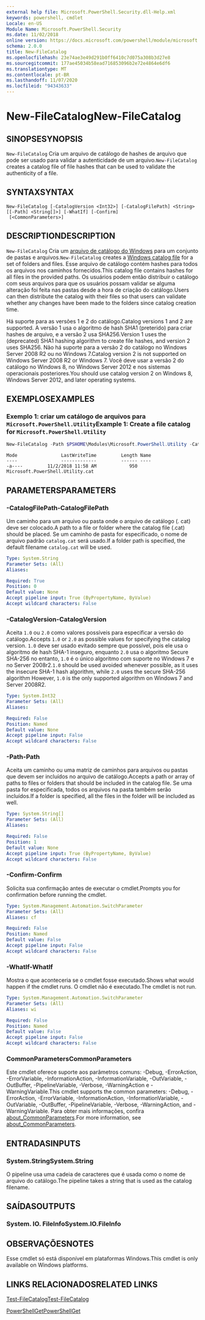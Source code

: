 ```yaml
---
external help file: Microsoft.PowerShell.Security.dll-Help.xml
keywords: powershell, cmdlet
Locale: en-US
Module Name: Microsoft.PowerShell.Security
ms.date: 11/02/2018
online version: https://docs.microsoft.com/powershell/module/microsoft.powershell.security/new-filecatalog?view=powershell-6&WT.mc_id=ps-gethelp
schema: 2.0.0
title: New-FileCatalog
ms.openlocfilehash: 23e74ae3e49d291b0ff6410c7d075a308b3d27e8
ms.sourcegitcommit: 177ae45034b58ead716853096b2e72e4864e6df6
ms.translationtype: MT
ms.contentlocale: pt-BR
ms.lasthandoff: 11/07/2020
ms.locfileid: "94343633"
---
```

# <span data-ttu-id="2e01c-103">New-FileCatalog</span><span class="sxs-lookup"><span data-stu-id="2e01c-103">New-FileCatalog</span></span>

## <span data-ttu-id="2e01c-104">SINOPSE</span><span class="sxs-lookup"><span data-stu-id="2e01c-104">SYNOPSIS</span></span>
<span data-ttu-id="2e01c-105">`New-FileCatalog` Cria um arquivo de catálogo de hashes de arquivo que pode ser usado para validar a autenticidade de um arquivo.</span><span class="sxs-lookup"><span data-stu-id="2e01c-105">`New-FileCatalog` creates a catalog file of file hashes that can be used to validate the authenticity of a file.</span></span>

## <span data-ttu-id="2e01c-106">SYNTAX</span><span class="sxs-lookup"><span data-stu-id="2e01c-106">SYNTAX</span></span>

```
New-FileCatalog [-CatalogVersion <Int32>] [-CatalogFilePath] <String> [[-Path] <String[]>] [-WhatIf] [-Confirm]
 [<CommonParameters>]
```

## <span data-ttu-id="2e01c-107">DESCRIPTION</span><span class="sxs-lookup"><span data-stu-id="2e01c-107">DESCRIPTION</span></span>

<span data-ttu-id="2e01c-108">`New-FileCatalog` Cria um [arquivo de catálogo do Windows](/windows-hardware/drivers/install/catalog-files) para um conjunto de pastas e arquivos.</span><span class="sxs-lookup"><span data-stu-id="2e01c-108">`New-FileCatalog` creates a [Windows catalog file](/windows-hardware/drivers/install/catalog-files) for a set of folders and files.</span></span> <span data-ttu-id="2e01c-109">Esse arquivo de catálogo contém hashes para todos os arquivos nos caminhos fornecidos.</span><span class="sxs-lookup"><span data-stu-id="2e01c-109">This catalog file contains hashes for all files in the provided paths.</span></span> <span data-ttu-id="2e01c-110">Os usuários podem então distribuir o catálogo com seus arquivos para que os usuários possam validar se alguma alteração foi feita nas pastas desde a hora de criação do catálogo.</span><span class="sxs-lookup"><span data-stu-id="2e01c-110">Users can then distribute the catalog with their files so that users can validate whether any changes have been made to the folders since catalog creation time.</span></span>

<span data-ttu-id="2e01c-111">Há suporte para as versões 1 e 2 do catálogo.</span><span class="sxs-lookup"><span data-stu-id="2e01c-111">Catalog versions 1 and 2 are supported.</span></span> <span data-ttu-id="2e01c-112">A versão 1 usa o algoritmo de hash SHA1 (preterido) para criar hashes de arquivo, e a versão 2 usa SHA256.</span><span class="sxs-lookup"><span data-stu-id="2e01c-112">Version 1 uses the (deprecated) SHA1 hashing algorithm to create file hashes, and version 2 uses SHA256.</span></span> <span data-ttu-id="2e01c-113">Não há suporte para a versão 2 do catálogo no Windows Server 2008 R2 ou no Windows 7.</span><span class="sxs-lookup"><span data-stu-id="2e01c-113">Catalog version 2 is not supported on Windows Server 2008 R2 or Windows 7.</span></span> <span data-ttu-id="2e01c-114">Você deve usar a versão 2 do catálogo no Windows 8, no Windows Server 2012 e nos sistemas operacionais posteriores.</span><span class="sxs-lookup"><span data-stu-id="2e01c-114">You should use catalog version 2 on Windows 8, Windows Server 2012, and later operating systems.</span></span>

## <span data-ttu-id="2e01c-115">EXEMPLOS</span><span class="sxs-lookup"><span data-stu-id="2e01c-115">EXAMPLES</span></span>

### <span data-ttu-id="2e01c-116">Exemplo 1: criar um catálogo de arquivos para `Microsoft.PowerShell.Utility`</span><span class="sxs-lookup"><span data-stu-id="2e01c-116">Example 1: Create a file catalog for `Microsoft.PowerShell.Utility`</span></span>

```powershell
New-FileCatalog -Path $PSHOME\Modules\Microsoft.PowerShell.Utility -CatalogFilePath \temp\Microsoft.PowerShell.Utility.cat -CatalogVersion 2.0
```

```Output
Mode                LastWriteTime         Length Name
----                -------------         ------ ----
-a----         11/2/2018 11:58 AM            950 Microsoft.PowerShell.Utility.cat
```

## <span data-ttu-id="2e01c-117">PARAMETERS</span><span class="sxs-lookup"><span data-stu-id="2e01c-117">PARAMETERS</span></span>

### <span data-ttu-id="2e01c-118">-CatalogFilePath</span><span class="sxs-lookup"><span data-stu-id="2e01c-118">-CatalogFilePath</span></span>

<span data-ttu-id="2e01c-119">Um caminho para um arquivo ou pasta onde o arquivo de catálogo (. cat) deve ser colocado.</span><span class="sxs-lookup"><span data-stu-id="2e01c-119">A path to a file or folder where the catalog file (.cat) should be placed.</span></span> <span data-ttu-id="2e01c-120">Se um caminho de pasta for especificado, o nome de arquivo padrão `catalog.cat` será usado.</span><span class="sxs-lookup"><span data-stu-id="2e01c-120">If a folder path is specified, the default filename `catalog.cat` will be used.</span></span>

```yaml
Type: System.String
Parameter Sets: (All)
Aliases:

Required: True
Position: 0
Default value: None
Accept pipeline input: True (ByPropertyName, ByValue)
Accept wildcard characters: False
```

### <span data-ttu-id="2e01c-121">-CatalogVersion</span><span class="sxs-lookup"><span data-stu-id="2e01c-121">-CatalogVersion</span></span>

<span data-ttu-id="2e01c-122">Aceita `1.0` ou `2.0` como valores possíveis para especificar a versão do catálogo.</span><span class="sxs-lookup"><span data-stu-id="2e01c-122">Accepts `1.0` or `2.0` as possible values for specifying the catalog version.</span></span> <span data-ttu-id="2e01c-123">`1.0` deve ser usado evitado sempre que possível, pois ele usa o algoritmo de hash SHA-1 inseguro, enquanto `2.0` usa o algoritmo Secure SHA-256 no entanto, `1.0` é o único algoritmo com suporte no Windows 7 e no Server 2008r2.</span><span class="sxs-lookup"><span data-stu-id="2e01c-123">`1.0` should be used avoided whenever possible, as it uses the insecure SHA-1 hash algorithm, while `2.0` uses the secure SHA-256 algorithm However, `1.0` is the only supported algorithm on Windows 7 and Server 2008R2.</span></span>

```yaml
Type: System.Int32
Parameter Sets: (All)
Aliases:

Required: False
Position: Named
Default value: None
Accept pipeline input: False
Accept wildcard characters: False
```

### <span data-ttu-id="2e01c-124">-Path</span><span class="sxs-lookup"><span data-stu-id="2e01c-124">-Path</span></span>

<span data-ttu-id="2e01c-125">Aceita um caminho ou uma matriz de caminhos para arquivos ou pastas que devem ser incluídos no arquivo de catálogo.</span><span class="sxs-lookup"><span data-stu-id="2e01c-125">Accepts a path or array of paths to files or folders that should be included in the catalog file.</span></span> <span data-ttu-id="2e01c-126">Se uma pasta for especificada, todos os arquivos na pasta também serão incluídos.</span><span class="sxs-lookup"><span data-stu-id="2e01c-126">If a folder is specified, all the files in the folder will be included as well.</span></span>

```yaml
Type: System.String[]
Parameter Sets: (All)
Aliases:

Required: False
Position: 1
Default value: None
Accept pipeline input: True (ByPropertyName, ByValue)
Accept wildcard characters: False
```

### <span data-ttu-id="2e01c-127">-Confirm</span><span class="sxs-lookup"><span data-stu-id="2e01c-127">-Confirm</span></span>

<span data-ttu-id="2e01c-128">Solicita sua confirmação antes de executar o cmdlet.</span><span class="sxs-lookup"><span data-stu-id="2e01c-128">Prompts you for confirmation before running the cmdlet.</span></span>

```yaml
Type: System.Management.Automation.SwitchParameter
Parameter Sets: (All)
Aliases: cf

Required: False
Position: Named
Default value: False
Accept pipeline input: False
Accept wildcard characters: False
```

### <span data-ttu-id="2e01c-129">-WhatIf</span><span class="sxs-lookup"><span data-stu-id="2e01c-129">-WhatIf</span></span>

<span data-ttu-id="2e01c-130">Mostra o que aconteceria se o cmdlet fosse executado.</span><span class="sxs-lookup"><span data-stu-id="2e01c-130">Shows what would happen if the cmdlet runs.</span></span> <span data-ttu-id="2e01c-131">O cmdlet não é executado.</span><span class="sxs-lookup"><span data-stu-id="2e01c-131">The cmdlet is not run.</span></span>

```yaml
Type: System.Management.Automation.SwitchParameter
Parameter Sets: (All)
Aliases: wi

Required: False
Position: Named
Default value: False
Accept pipeline input: False
Accept wildcard characters: False
```

### <span data-ttu-id="2e01c-132">CommonParameters</span><span class="sxs-lookup"><span data-stu-id="2e01c-132">CommonParameters</span></span>

<span data-ttu-id="2e01c-133">Este cmdlet oferece suporte aos parâmetros comuns: -Debug, -ErrorAction, -ErrorVariable, -InformationAction, -InformationVariable, -OutVariable, -OutBuffer, -PipelineVariable, -Verbose, -WarningAction e -WarningVariable.</span><span class="sxs-lookup"><span data-stu-id="2e01c-133">This cmdlet supports the common parameters: -Debug, -ErrorAction, -ErrorVariable, -InformationAction, -InformationVariable, -OutVariable, -OutBuffer, -PipelineVariable, -Verbose, -WarningAction, and -WarningVariable.</span></span> <span data-ttu-id="2e01c-134">Para obter mais informações, confira [about_CommonParameters](https://go.microsoft.com/fwlink/?LinkID=113216).</span><span class="sxs-lookup"><span data-stu-id="2e01c-134">For more information, see [about_CommonParameters](https://go.microsoft.com/fwlink/?LinkID=113216).</span></span>

## <span data-ttu-id="2e01c-135">ENTRADAS</span><span class="sxs-lookup"><span data-stu-id="2e01c-135">INPUTS</span></span>

### <span data-ttu-id="2e01c-136">System.String</span><span class="sxs-lookup"><span data-stu-id="2e01c-136">System.String</span></span>

<span data-ttu-id="2e01c-137">O pipeline usa uma cadeia de caracteres que é usada como o nome de arquivo do catálogo.</span><span class="sxs-lookup"><span data-stu-id="2e01c-137">The pipeline takes a string that is used as the catalog filename.</span></span>

## <span data-ttu-id="2e01c-138">SAÍDAS</span><span class="sxs-lookup"><span data-stu-id="2e01c-138">OUTPUTS</span></span>

### <span data-ttu-id="2e01c-139">System. IO. FileInfo</span><span class="sxs-lookup"><span data-stu-id="2e01c-139">System.IO.FileInfo</span></span>

## <span data-ttu-id="2e01c-140">OBSERVAÇÕES</span><span class="sxs-lookup"><span data-stu-id="2e01c-140">NOTES</span></span>

<span data-ttu-id="2e01c-141">Esse cmdlet só está disponível em plataformas Windows.</span><span class="sxs-lookup"><span data-stu-id="2e01c-141">This cmdlet is only available on Windows platforms.</span></span>

## <span data-ttu-id="2e01c-142">LINKS RELACIONADOS</span><span class="sxs-lookup"><span data-stu-id="2e01c-142">RELATED LINKS</span></span>

[<span data-ttu-id="2e01c-143">Test-FileCatalog</span><span class="sxs-lookup"><span data-stu-id="2e01c-143">Test-FileCatalog</span></span>](Test-FileCatalog.md)

[<span data-ttu-id="2e01c-144">PowerShellGet</span><span class="sxs-lookup"><span data-stu-id="2e01c-144">PowerShellGet</span></span>](/powerShell/module/powershellget)
